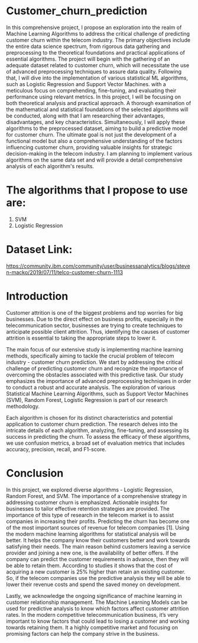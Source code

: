 # Customer_churn_prediction
 
In this comprehensive project, I propose an exploration into the realm of Machine Learning Algorithms to address the critical challenge of predicting customer churn within the telecom industry. The primary objectives include the entire data science spectrum, from rigorous data gathering and preprocessing to the theoretical foundations and practical applications of essential algorithms. The project will begin with the gathering of an adequate dataset related to customer churn, which will necessitate the use of advanced preprocessing techniques to assure data quality. Following that, I will dive into the implementation of various statistical ML algorithms, such as Logistic Regression and Support Vector Machines. with a meticulous focus on comprehending, fine-tuning, and evaluating their performance using relevant metrics. 
In this project, I will be focusing on both theoretical analysis and practical approach. A thorough examination of the mathematical and statistical foundations of the selected algorithms will be conducted, along with that I am researching their advantages, disadvantages, and key characteristics. Simultaneously, I will apply these algorithms to the preprocessed dataset, aiming to build a predictive model for customer churn. The ultimate goal is not just the development of a functional model but also a comprehensive understanding of the factors influencing customer churn, providing valuable insights for strategic decision-making in the telecom industry. I am planning to implement various algorithms on the same data set and will provide a detail comprehensive analysis of each algorithm's results. 

# The algorithms that I propose to use are:

1)	SVM 
2)	Logistic Regression

# Dataset Link: 

https://community.ibm.com/community/user/businessanalytics/blogs/steven-macko/2019/07/11/telco-customer-churn-1113

# Introduction

Customer attrition is one of the biggest problems and top worries for big businesses. Due to the direct effect on business profits, especially in the telecommunication sector, businesses are trying to create techniques to anticipate possible client attrition. Thus, identifying the causes of customer attrition is essential to taking the appropriate steps to lower it. 

The main focus of our extensive study is implementing machine learning methods, specifically aiming to tackle the crucial problem of telecom industry - customer churn prediction. We start by addressing the critical challenge of predicting customer churn and recognize the importance of overcoming the obstacles associated with this predictive task. Our study emphasizes the importance of advanced preprocessing techniques in order to conduct a robust and accurate analysis. The exploration of various Statistical Machine Learning Algorithms, such as Support Vector Machines (SVM), Random Forest, Logistic Regression is part of our research methodology.

Each algorithm is chosen for its distinct characteristics and potential application to customer churn prediction. The research delves into the intricate details of each algorithm, analyzing, fine-tuning, and assessing its success in predicting the churn. To assess the efficacy of these algorithms, we use confusion metrics, a broad set of evaluation metrics that includes accuracy, precision, recall, and F1-score.

# Conclusion

In this project, we explored diverse algorithms - Logistic Regression, Random Forest, and SVM. The importance of a comprehensive strategy in addressing customer churn is emphasized. Actionable insights for businesses to tailor effective retention strategies are provided. The importance of this type of research in the telecom market is to assist companies in increasing their profits. Predicting the churn has become one of the most important sources of revenue for telecom companies [1]. Using the modern machine learning algorithms for statistical analysis will be better. It helps the company know their customers better and work towards satisfying their needs. The main reason behind customers leaving a service provider and joining a new one, is the availability of better offers. If the company can predict the customer requirements in advance, then they will be able to retain them. According to studies it shows that the cost of acquiring a new customer is 25% higher than retain an existing customer. So, if the telecom companies use the predictive analysis they will be able to lower their revenue costs and spend the saved money on development.

Lastly, we acknowledge the ongoing significance of machine learning in customer relationship management. The Machine Learning Models can be used for predictive analysis to know which factors affect customer attrition rates. In the modern competitive telecommunication business, it’s very important to know factors that could lead to losing a customer and working towards retaining them. It a highly competitive market and focusing on promising factors can help the company strive in the business. 
